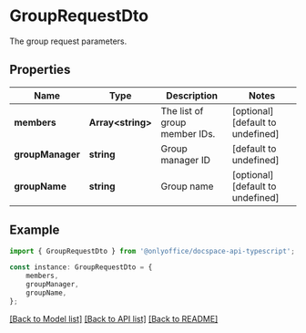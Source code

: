 # GroupRequestDto

The group request parameters.

## Properties

Name | Type | Description | Notes
------------ | ------------- | ------------- | -------------
**members** | **Array&lt;string&gt;** | The list of group member IDs. | [optional] [default to undefined]
**groupManager** | **string** | Group manager ID | [default to undefined]
**groupName** | **string** | Group name | [optional] [default to undefined]

## Example

```typescript
import { GroupRequestDto } from '@onlyoffice/docspace-api-typescript';

const instance: GroupRequestDto = {
    members,
    groupManager,
    groupName,
};
```

[[Back to Model list]](../README.md#documentation-for-models) [[Back to API list]](../README.md#documentation-for-api-endpoints) [[Back to README]](../README.md)
